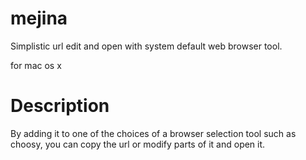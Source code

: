 # mejina

Simplistic url edit and open with system default web browser tool.

for mac os x

# Description

By adding it to one of the choices of a browser selection tool such as choosy, you can copy the url or modify parts of it and open it.


